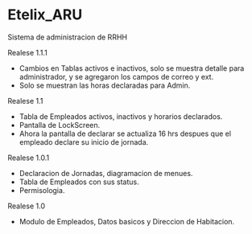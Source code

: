 Etelix_ARU
==========

Sistema de administracion de RRHH

Realese 1.1.1
- Cambios en Tablas activos e inactivos, solo se muestra detalle para administrador, y se agregaron los campos de correo y ext.
- Solo se muestran las horas declaradas para Admin.

Realese 1.1
- Tabla de Empleados activos, inactivos y horarios declarados.
- Pantalla de LockScreen.
- Ahora la pantalla de declarar se actualiza 16 hrs despues que el empleado declare su inicio de jornada.

Realese 1.0.1
- Declaracion de Jornadas, diagramacion de menues.
- Tabla de Empleados con sus status.
- Permisologia.

Realese 1.0
- Modulo de Empleados, Datos basicos y Direccion de Habitacion.

